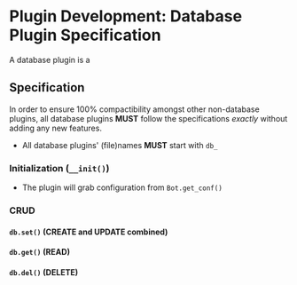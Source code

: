# Plugin Development: Database Plugin Specification

A database plugin is a 

## Specification

In order to ensure 100% compactibility amongst other non-database plugins, all database plugins **MUST** follow the specifications *exactly* without adding any new features.

- All database plugins' (file)names **MUST** start with `db_`

### Initialization (`__init()`)

- The plugin will grab configuration from `Bot.get_conf()`

### CRUD

#### `db.set()` (CREATE and UPDATE combined)

#### `db.get()` (READ)

#### `db.del()` (DELETE)
